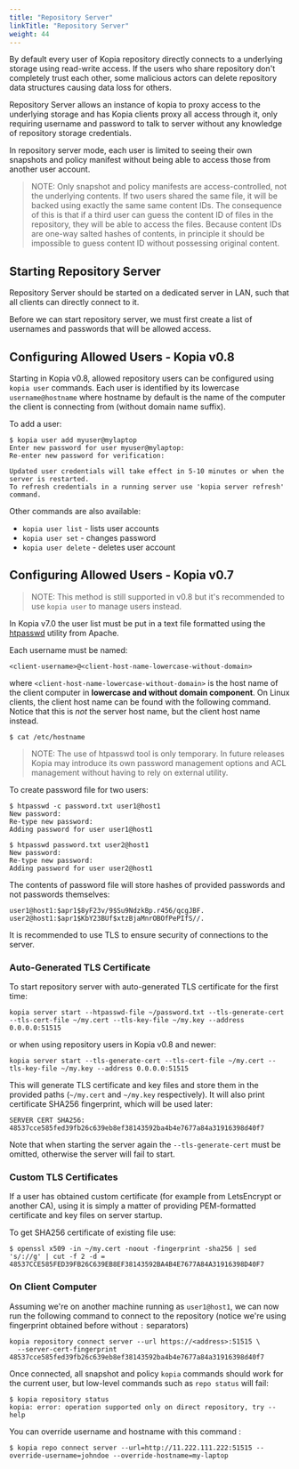 ```yaml
---
title: "Repository Server"
linkTitle: "Repository Server"
weight: 44
---
```


By default every user of Kopia repository directly connects to a underlying storage using read-write access. If the users who share repository don't completely trust each other, some malicious actors can delete repository data structures causing data loss for others.

Repository Server allows an instance of kopia to proxy access to the underlying storage and has Kopia clients proxy all access through it, only requiring username and password to talk to server without any knowledge of
repository storage credentials. 

In repository server mode, each user is limited to seeing their own snapshots and policy manifest without being able to access those from another user account. 

>NOTE: Only snapshot and policy manifests are access-controlled, not the underlying contents. If two users shared the same file, it will be backed using exactly the same same content IDs. The consequence of this is that if a third user can guess the content ID of files in the repository, they will be able to access the files. Because content IDs are one-way salted hashes of contents, in principle it should be impossible to guess content ID without possessing original content.

## Starting Repository Server

Repository Server should be started on a dedicated server in LAN, such that all clients can directly connect to it.

Before we can start repository server, we must first create a list of usernames and passwords that will be allowed access.

## Configuring Allowed Users - Kopia v0.8

Starting in Kopia v0.8, allowed repository users can be configured using `kopia user` commands. Each user is identified by its lowercase `username@hostname` where hostname by default is the name of the computer the client is connecting from (without domain name suffix).

To add a user:

```
$ kopia user add myuser@mylaptop
Enter new password for user myuser@mylaptop: 
Re-enter new password for verification: 

Updated user credentials will take effect in 5-10 minutes or when the server is restarted.
To refresh credentials in a running server use 'kopia server refresh' command.
```

Other commands are also available:

* `kopia user list` - lists user accounts
* `kopia user set` - changes password
* `kopia user delete` - deletes user account

## Configuring Allowed Users - Kopia v0.7

>NOTE: This method is still supported in v0.8 but it's recommended to use `kopia user` to manage users
instead.

In Kopia v7.0 the user list must be put in a text file formatted using the [htpasswd](https://httpd.apache.org/docs/2.4/programs/htpasswd.html) utility from Apache. 

Each username must be named:

```
<client-username>@<client-host-name-lowercase-without-domain>
```

where `<client-host-name-lowercase-without-domain>` is the host name of the client computer in **lowercase and without domain component**. On Linux clients, the client host name can be found with the following command. Notice that this is *not* the server host name, but the client host name instead.

```shell
$ cat /etc/hostname
```

>NOTE: The use of htpasswd tool is only temporary. In future releases Kopia may introduce its own password management options and ACL management without having to rely on external utility.

To create password file for two users:

```shell
$ htpasswd -c password.txt user1@host1
New password: 
Re-type new password: 
Adding password for user user1@host1

$ htpasswd password.txt user2@host1
New password: 
Re-type new password: 
Adding password for user user2@host1
```

The contents of password file will store hashes of provided passwords and not passwords themselves:

```
user1@host1:$apr1$8yF23v/9$Su9NdzkBp.r456/qcgJBF.
user2@host1:$apr1$KbY23BUf$xtzBjaMnrOBOfPePIfS//.
```

It is recommended to use TLS to ensure security of connections to the server.

### Auto-Generated TLS Certificate

To start repository server with auto-generated TLS certificate for the first time:

```
kopia server start --htpasswd-file ~/password.txt --tls-generate-cert --tls-cert-file ~/my.cert --tls-key-file ~/my.key --address 0.0.0.0:51515
```

or when using repository users in Kopia v0.8 and newer:

```
kopia server start --tls-generate-cert --tls-cert-file ~/my.cert --tls-key-file ~/my.key --address 0.0.0.0:51515
```


This will generate TLS certificate and key files and store them in the provided paths (`~/my.cert` and `~/my.key` respectively). It will also print certificate SHA256 fingerprint, which will be used later:

```
SERVER CERT SHA256: 48537cce585fed39fb26c639eb8ef38143592ba4b4e7677a84a31916398d40f7
```

Note that when starting the server again the `--tls-generate-cert` must be omitted, otherwise the server will fail to start.

### Custom TLS Certificates

If a user has obtained custom certificate (for example from LetsEncrypt or another CA), using it is simply a matter of providing PEM-formatted certificate and key files on server startup.

To get SHA256 certificate of existing file use:

```
$ openssl x509 -in ~/my.cert -noout -fingerprint -sha256 | sed 's/://g' | cut -f 2 -d =
48537CCE585FED39FB26C639EB8EF38143592BA4B4E7677A84A31916398D40F7
```

### On Client Computer

Assuming we're on another machine running as `user1@host1`, we can now run the following command to connect to the repository (notice we're using fingerprint obtained before without `:` separators)

```
kopia repository connect server --url https://<address>:51515 \
  --server-cert-fingerprint 48537cce585fed39fb26c639eb8ef38143592ba4b4e7677a84a31916398d40f7
```

Once connected, all snapshot and policy `kopia` commands should work for the current user, but low-level commands such as `repo status` will fail:

```
$ kopia repository status
kopia: error: operation supported only on direct repository, try --help
```

You can override username and hostname with this command :
```shell
$ kopia repo connect server --url=http://11.222.111.222:51515 --override-username=johndoe --override-hostname=my-laptop
```
